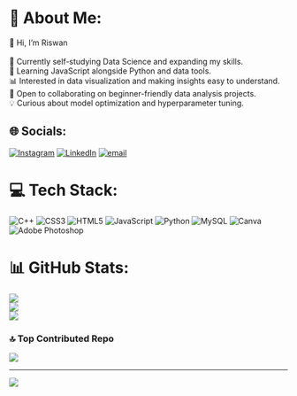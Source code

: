 # 💫 About Me:
👋 Hi, I’m Riswan<br><br>🚀 Currently self-studying Data Science and expanding my skills.<br>🌱 Learning JavaScript alongside Python and data tools.<br>📊 Interested in data visualization and making insights easy to understand.<br>🤝 Open to collaborating on beginner-friendly data analysis projects.<br>💡 Curious about model optimization and hyperparameter tuning.


## 🌐 Socials:
[![Instagram](https://img.shields.io/badge/Instagram-%23E4405F.svg?logo=Instagram&logoColor=white)](https://instagram.com/__riswa_n) [![LinkedIn](https://img.shields.io/badge/LinkedIn-%230077B5.svg?logo=linkedin&logoColor=white)](https://linkedin.com/in/https://www.linkedin.com/in/muhammed-riswan-8b29a5377/) [![email](https://img.shields.io/badge/Email-D14836?logo=gmail&logoColor=white)](mailto:muhammedriswanp7@gmail.com) 

# 💻 Tech Stack:
![C++](https://img.shields.io/badge/c++-%2300599C.svg?style=for-the-badge&logo=c%2B%2B&logoColor=white) ![CSS3](https://img.shields.io/badge/css3-%231572B6.svg?style=for-the-badge&logo=css3&logoColor=white) ![HTML5](https://img.shields.io/badge/html5-%23E34F26.svg?style=for-the-badge&logo=html5&logoColor=white) ![JavaScript](https://img.shields.io/badge/javascript-%23323330.svg?style=for-the-badge&logo=javascript&logoColor=%23F7DF1E) ![Python](https://img.shields.io/badge/python-3670A0?style=for-the-badge&logo=python&logoColor=ffdd54) ![MySQL](https://img.shields.io/badge/mysql-4479A1.svg?style=for-the-badge&logo=mysql&logoColor=white) ![Canva](https://img.shields.io/badge/Canva-%2300C4CC.svg?style=for-the-badge&logo=Canva&logoColor=white) ![Adobe Photoshop](https://img.shields.io/badge/adobe%20photoshop-%2331A8FF.svg?style=for-the-badge&logo=adobe%20photoshop&logoColor=white)
# 📊 GitHub Stats:
![](https://github-readme-stats.vercel.app/api?username=muhammedriswanp&theme=aura&hide_border=false&include_all_commits=false&count_private=false)<br/>
![](https://nirzak-streak-stats.vercel.app/?user=muhammedriswanp&theme=aura&hide_border=false)<br/>
![](https://github-readme-stats.vercel.app/api/top-langs/?username=muhammedriswanp&theme=aura&hide_border=false&include_all_commits=false&count_private=false&layout=compact)

### 🔝 Top Contributed Repo
![](https://github-contributor-stats.vercel.app/api?username=muhammedriswanp&limit=5&theme=dark&combine_all_yearly_contributions=true)

---
[![](https://visitcount.itsvg.in/api?id=muhammedriswanp&icon=0&color=0)](https://visitcount.itsvg.in)

<!-- Proudly created with GPRM ( https://gprm.itsvg.in ) -->

